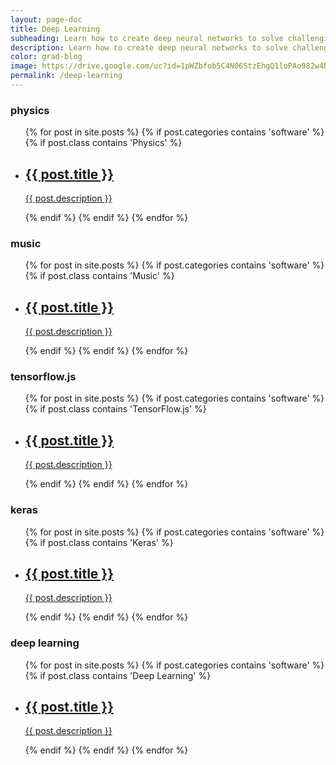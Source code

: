 ```yaml
---
layout: page-doc
title: Deep Learning
subheading: Learn how to create deep neural networks to solve challenging problems.
description: Learn how to create deep neural networks to solve challenging problems.
color: grad-blog
image: https://drive.google.com/uc?id=1pWZbfob5C4N06StzEhgQ1loPAo982w4N
permalink: /deep-learning
---
```


<div class="home-container">
  <div class="home-articles">
    <div class="home-wrapper">
      <div class="page-holder">
        <h3>physics</h3>
        <ul>
        {% for post in site.posts %}
          {% if post.categories contains 'software' %}
            {% if post.class contains 'Physics' %}
                <li>
                  <a class="post-link" href="{{ site.baseurl }}{{ post.url }}">
                    <div class="page-treasure">
                      <h2>{{ post.title }}</h2>
                      <p>{{ post.description }}</p>
                    </div>
                  </a>
                </li>
              {% endif %}
            {% endif %}
        {% endfor %}
        </ul>
        <h3>music</h3>
        <ul>
        {% for post in site.posts %}
          {% if post.categories contains 'software' %}
            {% if post.class contains 'Music' %}
                <li>
                  <a class="post-link" href="{{ site.baseurl }}{{ post.url }}">
                    <div class="page-treasure">
                      <h2>{{ post.title }}</h2>
                      <p>{{ post.description }}</p>
                    </div>
                  </a>
                </li>
              {% endif %}
            {% endif %}
        {% endfor %}
        </ul>
        <h3>tensorflow.js</h3>
        <ul>
        {% for post in site.posts %}
          {% if post.categories contains 'software' %}
            {% if post.class contains 'TensorFlow.js' %}
                <li>
                  <a class="post-link" href="{{ site.baseurl }}{{ post.url }}">
                    <div class="page-treasure">
                      <h2>{{ post.title }}</h2>
                      <p>{{ post.description }}</p>
                    </div>
                  </a>
                </li>
              {% endif %}
            {% endif %}
        {% endfor %}
        </ul>
        <h3>keras</h3>
        <ul>
        {% for post in site.posts %}
          {% if post.categories contains 'software' %}
            {% if post.class contains 'Keras' %}
                <li>
                  <a class="post-link" href="{{ site.baseurl }}{{ post.url }}">
                    <div class="page-treasure">
                      <h2>{{ post.title }}</h2>
                      <p>{{ post.description }}</p>
                    </div>
                  </a>
                </li>
              {% endif %}
            {% endif %}
        {% endfor %}
        </ul>
        <h3>deep learning</h3>
        <ul>
        {% for post in site.posts %}
          {% if post.categories contains 'software' %}
            {% if post.class contains 'Deep Learning' %}
                <li>
                  <a class="post-link" href="{{ site.baseurl }}{{ post.url }}">
                    <div class="page-treasure">
                      <h2>{{ post.title }}</h2>
                      <p>{{ post.description }}</p>
                    </div>
                  </a>
                </li>
              {% endif %}
            {% endif %}
        {% endfor %}
        </ul>
      </div>
    </div>
  </div>
</div>